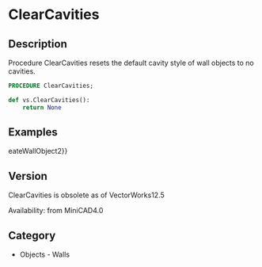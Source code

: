 # ClearCavities

## Description
Procedure ClearCavities resets the default cavity style of wall objects to no cavities.

```pascal
PROCEDURE ClearCavities;
```

```python
def vs.ClearCavities():
    return None
```

## Examples
eateWallObject2}}

## Version
ClearCavities is obsolete as of VectorWorks12.5<P>


Availability: from MiniCAD4.0

## Category
* Objects - Walls

